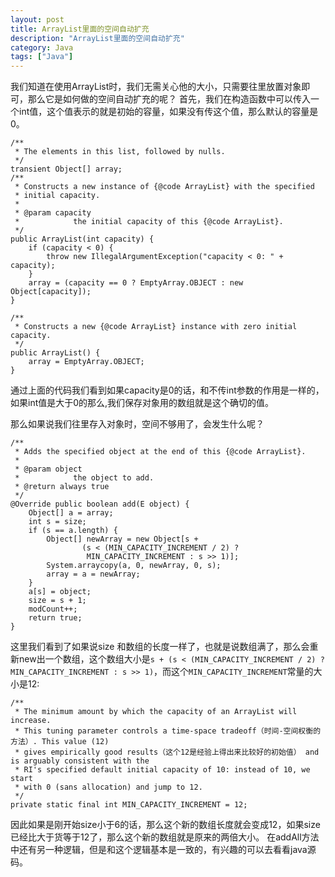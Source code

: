 ```yaml
---
layout: post
title: ArrayList里面的空间自动扩充
description: "ArrayList里面的空间自动扩充"
category: Java
tags: ["Java"]
---
```




我们知道在使用ArrayList时，我们无需关心他的大小，只需要往里放置对象即可，那么它是如何做的空间自动扩充的呢？
首先，我们在构造函数中可以传入一个int值，这个值表示的就是初始的容量，如果没有传这个值，那么默认的容量是0。
```
/**
 * The elements in this list, followed by nulls.
 */
transient Object[] array;
/**
 * Constructs a new instance of {@code ArrayList} with the specified
 * initial capacity.
 *
 * @param capacity
 *            the initial capacity of this {@code ArrayList}.
 */
public ArrayList(int capacity) {
    if (capacity < 0) {
        throw new IllegalArgumentException("capacity < 0: " + capacity);
    }
    array = (capacity == 0 ? EmptyArray.OBJECT : new Object[capacity]);
}

/**
 * Constructs a new {@code ArrayList} instance with zero initial capacity.
 */
public ArrayList() {
    array = EmptyArray.OBJECT;
}
```

通过上面的代码我们看到如果capacity是0的话，和不传int参数的作用是一样的，如果int值是大于0的那么,我们保存对象用的数组就是这个确切的值。

那么如果说我们往里存入对象时，空间不够用了，会发生什么呢？
```
/**
 * Adds the specified object at the end of this {@code ArrayList}.
 *
 * @param object
 *            the object to add.
 * @return always true
 */
@Override public boolean add(E object) {
    Object[] a = array;
    int s = size;
    if (s == a.length) {
        Object[] newArray = new Object[s +
                (s < (MIN_CAPACITY_INCREMENT / 2) ?
                 MIN_CAPACITY_INCREMENT : s >> 1)];
        System.arraycopy(a, 0, newArray, 0, s);
        array = a = newArray;
    }
    a[s] = object;
    size = s + 1;
    modCount++;
    return true;
}
```
这里我们看到了如果说size 和数组的长度一样了，也就是说数组满了，那么会重新new出一个数组，这个数组大小是`s + (s < (MIN_CAPACITY_INCREMENT / 2) ?  MIN_CAPACITY_INCREMENT : s >> 1)`，而这个`MIN_CAPACITY_INCREMENT`常量的大小是12:
```
/**
 * The minimum amount by which the capacity of an ArrayList will increase.
 * This tuning parameter controls a time-space tradeoff（时间-空间权衡的方法）. This value (12)
 * gives empirically good results（这个12是经验上得出来比较好的初始值） and is arguably consistent with the
 * RI's specified default initial capacity of 10: instead of 10, we start
 * with 0 (sans allocation) and jump to 12.
 */
private static final int MIN_CAPACITY_INCREMENT = 12;
```
因此如果是刚开始size小于6的话，那么这个新的数组长度就会变成12，如果size已经比大于货等于12了，那么这个新的数组就是原来的两倍大小。
在addAll方法中还有另一种逻辑，但是和这个逻辑基本是一致的，有兴趣的可以去看看java源码。